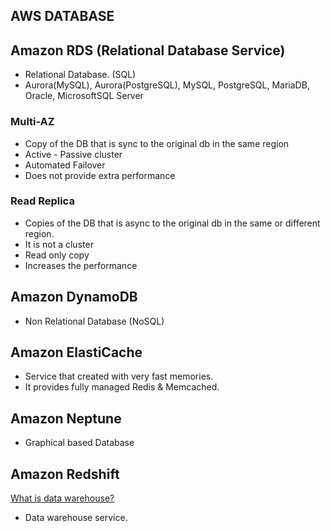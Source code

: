 ## AWS DATABASE

## Amazon RDS (Relational Database Service)

- Relational Database. (SQL)
- Aurora(MySQL), Aurora(PostgreSQL), MySQL, PostgreSQL, MariaDB, Oracle, MicrosoftSQL Server

### Multi-AZ

- Copy of the DB that is sync to the original db in the same region
- Active - Passive cluster
- Automated Failover
- Does not provide extra performance

### Read Replica

- Copies of the DB that is async to the original db in the same or different region.
- It is not a cluster
- Read only copy
- Increases the performance

## Amazon DynamoDB

- Non Relational Database (NoSQL)

## Amazon ElastiCache

- Service that created with very fast memories.
- It provides fully managed Redis & Memcached.

## Amazon Neptune

- Graphical based Database

## Amazon Redshift

[What is data warehouse?](https://aws.amazon.com/data-warehouse/)

- Data warehouse service.
